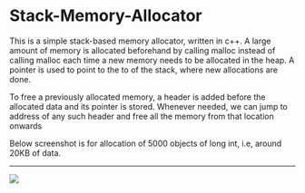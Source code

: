 # Stack-Memory-Allocator
<p>This is a simple stack-based memory allocator, written in c++. A large amount of memory is allocated beforehand by calling malloc instead of calling malloc each time a new memory needs to be allocated in the heap. A pointer is used to point to the to of the stack, where new allocations are done. </p>
<p>To free a previously allocated memory, a header is added before the allocated data and its pointer is stored. Whenever needed, we can jump to address of any such header and free all the memory from that location onwards </p>
<p> Below screenshot is for allocation of 5000 objects of long int, i.e, around 20KB of data.</p>
<hr/>
<img src = "https://user-images.githubusercontent.com/52422585/176453965-23b8a893-dab6-4b11-abba-8fdf64414fbc.png"/>
